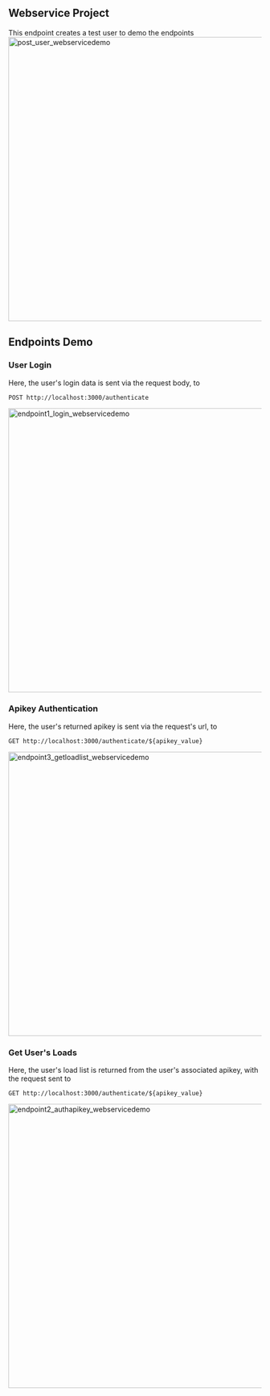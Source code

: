 ## Webservice Project

This endpoint creates a test user to demo the endpoints
<img width="960" height="564" alt="post_user_webservicedemo" src="https://github.com/user-attachments/assets/71f249f7-87db-4f50-a41b-a0052cd38c87" />

## Endpoints Demo
### User Login
Here, the user's login data is sent via the request body, to
```
POST http://localhost:3000/authenticate
```
<img width="960" height="564" alt="endpoint1_login_webservicedemo" src="https://github.com/user-attachments/assets/5266000c-be89-43a3-8c8c-85c69234214b" />

### Apikey Authentication
Here, the user's returned apikey is sent via the request's url, to
```
GET http://localhost:3000/authenticate/${apikey_value}
```
<img width="960" height="564" alt="endpoint3_getloadlist_webservicedemo" src="https://github.com/user-attachments/assets/cda69a76-56d2-4db8-8de3-c02b054b1fdf" />

### Get User's Loads
Here, the user's load list is returned from the user's associated apikey, with the request sent to
```
GET http://localhost:3000/authenticate/${apikey_value}
```
<img width="960" height="564" alt="endpoint2_authapikey_webservicedemo" src="https://github.com/user-attachments/assets/6c22b30e-adbc-4b53-9047-d4879a82760c" />


